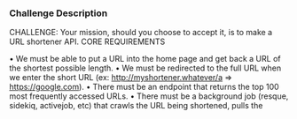 ### Challenge Description

CHALLENGE: Your mission, should you choose to accept it, is to make a URL shortener API.
CORE REQUIREMENTS

• We must be able to put a URL into the home page and get back a URL of
the shortest possible length.
• We must be redirected to the full URL when we enter the short URL (ex:
http://myshortener.whatever/a => https://google.com).
• There must be an endpoint that returns the top 100 most frequently
accessed URLs.
• There must be a background job (resque, sidekiq, activejob, etc) that
crawls the URL being shortened, pulls the <title> from the website and
stores it.
• Display the title with the URL on the top 100 board.
• There must be a README that explains how to setup the application and
the algorithm used for generating the URL short code.
* Write a bot to populate your DB, and include it in the source code

DELIVERABLES

NOTES / HINTS

• Deploy to Heroku or any other free host you're comfortable with.
• Code must be on GitHub.
• Be verbose with your commit messages as this will allow us to understand
some of the decisions you make throughout the process.
Since the first part of the challenge is technically headless, here are some
cURL commands to help you get started:
• curl -X POST -d "url=https://google.com" http://localhost/url.json
o Should return JSON with a short URL or errors
• curl http://localhost/top.json
o Should return JSON with the top 100 URLs
• curl -I http://localhost/abc
o Should show the URL that the app is redirecting you to
• The cURL examples above are not requirements. Feel free to use
different parameter names, input types, and URLs.

• Research and understand how Bit.ly and TinyURL actually work before
you decide on how to generate URLs of the shortest possible length.
• You may use Rails, Sinatra, or Padrino for your application.
• You may use HTTParty or any other HTTP library you'd like for fetching
the <title> tag from the URL.
• You can use whatever database you are comfortable with. For the
purposes of this exercise, we recommend a relational database.
• Don't forget things like validations and demonstrating good clean Object
Oriented Programming.

### Usage ###
```
git clone https://github.com/mbackermann/shortner.git
cd shortner
bundle install
rake db:create db:migrate
rails s
```
You can also check the API demo through

[Demo](https://pacific-sands-14294.herokuapp.com/top)

#### Endpoints ####

```
POST /urls # Creates a shortener for an URL
params:
  url (string, required): url wanted to be shortened
```

```
GET /top # Show top 100 websites most frequently visited
```


### Algorithm Explained

I used the MD5 Hashing of the url and get the first 6 chars of the hash to
generate the shortener url


### Populate Database

If you want to populate the database, just run rake db:seed

### Background Jobs

I used ActiveJob to retrieve the website's title whenever an URL is shortened
